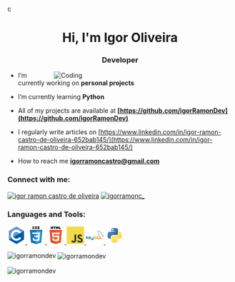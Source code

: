 c<h1 align="center">Hi, I'm Igor Oliveira</h1>
<h3 align="center">Developer</h3>
<img align="right" alt="Coding" width="400" src="https://cdn.dribbble.com/users/1162077/screenshots/3848914/programmer.gif">

- I’m currently working on **personal projects**

- I’m currently learning **Python**

- All of my projects are available at **[https://github.com/igorRamonDev](https://github.com/igorRamonDev)**

- I regularly write articles on [https://www.linkedin.com/in/igor-ramon-castro-de-oliveira-652bab145/](https://www.linkedin.com/in/igor-ramon-castro-de-oliveira-652bab145/)

- How to reach me **igorramoncastro@gmail.com**

<h3 align="left">Connect with me:</h3>
<p align="left">
<a href="https://linkedin.com/in/igor ramon castro de oliveira" target="blank"><img align="center" src="https://raw.githubusercontent.com/rahuldkjain/github-profile-readme-generator/master/src/images/icons/Social/linked-in-alt.svg" alt="igor ramon castro de oliveira" height="30" width="40" /></a>
<a href="https://instagram.com/igorramonc_" target="blank"><img align="center" src="https://raw.githubusercontent.com/rahuldkjain/github-profile-readme-generator/master/src/images/icons/Social/instagram.svg" alt="igorramonc_" height="30" width="40" /></a>
</p>

<h3 align="left">Languages and Tools:</h3>
<p align="left"> <a href="https://www.cprogramming.com/" target="_blank" rel="noreferrer"> <img src="https://raw.githubusercontent.com/devicons/devicon/master/icons/c/c-original.svg" alt="c" width="40" height="40"/> </a> <a href="https://www.w3schools.com/cpp/" target="_blank" <a href="https://www.w3schools.com/css/" target="_blank" rel="noreferrer"> <img src="https://raw.githubusercontent.com/devicons/devicon/master/icons/css3/css3-original-wordmark.svg" alt="css3" width="40" height="40"/> </a> <a href="https://www.w3.org/html/" target="_blank" rel="noreferrer"> <img src="https://raw.githubusercontent.com/devicons/devicon/master/icons/html5/html5-original-wordmark.svg" alt="html5" width="40" height="40"/> </a> <a href="https://developer.mozilla.org/en-US/docs/Web/JavaScript" target="_blank" rel="noreferrer"> <img src="https://raw.githubusercontent.com/devicons/devicon/master/icons/javascript/javascript-original.svg" alt="javascript" width="40" height="40"/> </a> <a href="https://www.mysql.com/" target="_blank" rel="noreferrer"> <img src="https://raw.githubusercontent.com/devicons/devicon/master/icons/mysql/mysql-original-wordmark.svg" alt="mysql" width="40" height="40"/> </a> <a href="https://www.python.org" target="_blank" rel="noreferrer"> <img src="https://raw.githubusercontent.com/devicons/devicon/master/icons/python/python-original.svg" alt="python" width="40" height="40"/> </a> </p>

<p><img align="left" src="https://github-readme-stats.vercel.app/api/top-langs?username=igorramondev&show_icons=true&locale=en&layout=compact&theme=tokyonight" alt="igorramondev" /></p>

<p>&nbsp;<img align="center" src="https://github-readme-stats.vercel.app/api?username=igorramondev&show_icons=true&locale=en&theme=tokyonight" alt="igorramondev" /></p>

<p><img align="center" src="https://github-readme-streak-stats.herokuapp.com/?user=igorramondev&&theme=tokyonight" alt="igorramondev" /></p>
